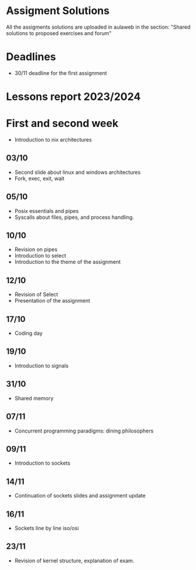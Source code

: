 # Assigment Solutions
All the assigments solutions are uploaded in aulaweb in the section: "Shared solutions to proposed exercises and forum"

# Deadlines
- 30/11 deadline for the first assignment

# Lessons report 2023/2024

# First and second week
- Introduction to nix architectures

## 03/10
- Second slide about linux and windows architectures
- Fork, exec, exit, wait

## 05/10
- Posix essentials and pipes
- Syscalls about files, pipes, and process handling.

## 10/10
- Revision on pipes
- Introduction to select
- Introduction to the theme of the assignment

## 12/10
- Revision of Select
- Presentation of the assignment

## 17/10
- Coding day

## 19/10
- Introduction to signals
## 31/10
- Shared memory
## 07/11
- Concurrent programming paradigms: dining philosophers
## 09/11
- Introduction to sockets
## 14/11
- Continuation of sockets slides and assignment update
## 16/11
- Sockets line by line iso/osi
## 23/11
- Revision of kernel structure, explanation of exam.
